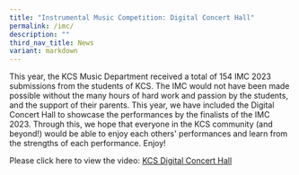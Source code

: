 ```yaml
---
title: "Instrumental Music Competition: Digital Concert Hall"
permalink: /imc/
description: ""
third_nav_title: News
variant: markdown
---
```

This year, the KCS Music Department received a total of 154 IMC 2023 submissions from the students of KCS. The IMC would not have been made possible without the many hours of hard work and passion by the students, and the support of their parents. This year, we have included the Digital Concert Hall to showcase the performances by the finalists of the IMC 2023. Through this, we hope that everyone in the KCS community (and beyond!) would be able to enjoy each others' performances and learn from the strengths of each performance. Enjoy!

Please click here to view the video: [KCS Digital Concert Hall ](https://www.youtube.com/watch?v=TMY2PwRUE6k)